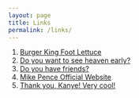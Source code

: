 ```yaml
---
layout: page
title: Links
permalink: /links/
---
```

1. [Burger King Foot Lettuce][link1]
2. [Do you want to see heaven early?][dEsPaCiTo]
3. [Do you have friends?][link3]
4. [Mike Pence Official Website][link4]
5. [Thank you, Kanye! Very cool!][link5]

[link1]: https://mashable.com/2012/07/19/4chan-burger-king-lettuce/#lHqSHNC63gqo
[dEsPaCiTo]: https://www.reddit.com/r/despacito/
[link3]: http://www.doihavefriends.com/
[link4]: https://www.reddit.com/r/twentyonepilots/comments/44t6t9/bernie_or_hillary_on_twenty_one_pilots/
[link5]: https://me.me/i/bae-come-over-me-i-cant-im-busy-playing-pokemon-1296053

